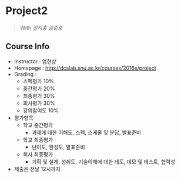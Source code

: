# Project2

> With *정지홍 김준호*

## Course Info

* Instructor : 엄현상
* Homepage : http://dcslab.snu.ac.kr/courses/2016s/project
* Grading :
    * 스펙평가 10%
    * 중간평가 20%
    * 최종평가 30%
    * 회사평가 30%
    * 강의참여도 10%
* 평가항목
    * 학교 중간평가
        * 과제에 대한 이해도, 스펙, 스케줄 및 분담, 발표준비
    * 학교 최종평가
        * 난이도, 완성도, 발표준비
    * 회사 최종평가
        * 기획 및 설계, 성취도, 기술이해에 대한 태도, 데모 및 테스트, 협력성
* 제출은 전날 12시까지
        